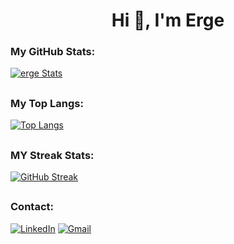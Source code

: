 <h1 align="center">Hi 👋, I'm Erge</h1>

<!--
**ergeakova/ergeakova** is a ✨ _special_ ✨ repository because its `README.md` (this file) appears on your GitHub profile.

Here are some ideas to get you started:

- 🔭 I’m currently working on ...
- 🌱 I’m currently learning ...
- 👯 I’m looking to collaborate on ...
- 🤔 I’m looking for help with ...
- 💬 Ask me about ...
- 📫 How to reach me: ...
- 😄 Pronouns: ...
- ⚡ Fun fact: ...
-->

### My GitHub Stats:
[![erge Stats](https://github-readme-stats.vercel.app/api?username=ergeakova&show_icons=true&theme=radical)](https://github.com/ergeakova)
##
### My Top Langs:
[![Top Langs](https://github-readme-stats.vercel.app/api/top-langs/?username=ergeakova&layout=compact&theme=radical)](https://github.com/ergeakova)
##
### MY Streak Stats:
[![GitHub Streak](https://github-readme-streak-stats.herokuapp.com?user=ergeakova&theme=radical&date_format=M%20j%5B%2C%20Y%5D)](https://github.com/ergeakova)

##
### Contact:

<a href="https://www.linkedin.com/in/erge-akova-9b7a92162"> ![LinkedIn](https://img.shields.io/badge/linkedin-%230077B5.svg?style=for-the-badge&logo=linkedin&logoColor=white)</a>
<a href="mailto:ergeak@gmail.com"> ![Gmail](https://img.shields.io/badge/Gmail-D14836?style=for-the-badge&logo=gmail&logoColor=white)</a>


